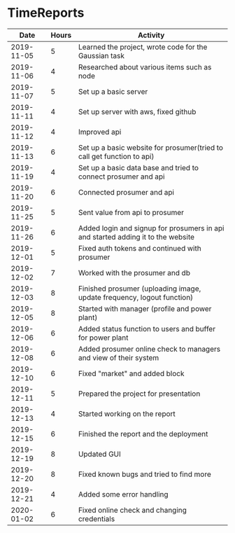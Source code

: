 # TimeReports

| Date  |      Hours    | Activity                                       |
| ----------- | ------- |------------------------------------------------
| 2019-11-05  | 5       | Learned the project, wrote code for the Gaussian task                |
| 2019-11-06  | 4       | Researched about various items such as node                |
| 2019-11-07  | 5       | Set up a basic server                |
| 2019-11-11  | 4       | Set up server with aws, fixed github    		|
| 2019-11-12  | 4       | Improved api   		|
| 2019-11-13  | 6    	  | Set up a basic website for prosumer(tried to call get function to api)  		|
| 2019-11-19  | 4	      | Set up a basic data base and tried to connect prosumer and api  		|
| 2019-11-20  | 6	      | Connected prosumer and api  		|
| 2019-11-25  | 5	      | Sent value from api to prosumer  		|
| 2019-11-26  | 6	      | Added login and signup for prosumers in api and started adding it to the website  |
| 2019-12-01  | 5	      | Fixed auth tokens and continued with prosumer  |
| 2019-12-02  | 7	      | Worked with the prosumer and db  |
| 2019-12-03  | 8	      | Finished prosumer (uploading image, update frequency, logout function)  |
| 2019-12-05  | 8	      | Started with manager (profile and power plant)  |
| 2019-12-06  | 6	      | Added status function to users and buffer for power plant  |
| 2019-12-08  | 6	      | Added prosumer online check to managers and view of their system  |
| 2019-12-10  | 6	      | Fixed "market" and added block  |
| 2019-12-11  | 5	      | Prepared the project for presentation   |
| 2019-12-13  | 4	      | Started working on the report   |
| 2019-12-15  | 6	      | Finished the report and the deployment   |
| 2019-12-19  | 8	      | Updated GUI   |
| 2019-12-20  | 8	      | Fixed known bugs and tried to find more   |
| 2019-12-21  | 4	      | Added some error handling   |
| 2020-01-02  | 6	      | Fixed online check and changing credentials   |